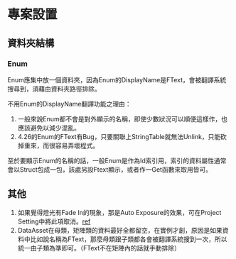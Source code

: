 # 專案設置

## 資料夾結構
### Enum
Enum應集中放一個資料夾，因為Enum的DisplayName是FText，會被翻譯系統搜尋到，須藉由資料夾路徑排除。

不用Enum的DisplayName翻譯功能之理由：
1. 一般來說Enum都不會是對外顯示的名稱，即使少數狀況可以順便這樣作，也應該避免以減少混亂。
2. 4.26的Enum的FText有Bug，只要關聯上StringTable就無法Unlink，只能砍掉重來，而很容易弄壞程式。

至於要顯示Enum的名稱的話，一般Enum是作為Id索引用，索引的資料屬性通常會以Struct包成一包，該處另設Ftext顯示，或者作一Get函數來取用皆可。

## 其他
1. 如果覺得燈光有Fade In的現象，那是Auto Exposure的效果，可在Project Setting中將此項取消。[ref](https://forums.unrealengine.com/t/lighting-fades-in/53518)
2. DataAsset在母類，矩陣類的資料最好全都留空，在實例才創，原因是如果資料中比如說名稱為FText，那麼母類跟子類都各會被翻譯系統搜到一次，所以統一由子類為準即可。（FText不在矩陣內的話就手動排除）